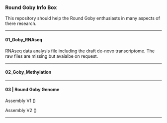 ### Round Goby Info Box ###

This repository should help the Round Goby enthusiasts in many aspects of there research.

---

#### 01_Goby_RNAseq

RNAseq data analysis file including the draft de-novo transcriptome. The raw files are missing but avaialbe on request.

---
#### 02_Goby_Methylation
---
#### 03 | Round Goby Genome

Assembly V1 ()

Assembly V2 ()

---

